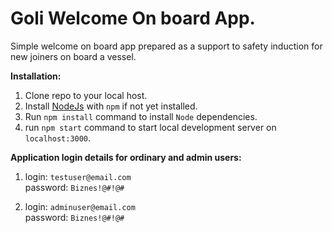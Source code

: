 # Goli Welcome On board App.

Simple welcome on board app prepared as a support to safety induction for new joiners on board a vessel. 

**Installation:**

1. Clone repo to your local host.
2. Install [NodeJs](https://nodejs.org/en/download) with `npm` if not yet installed.
3. Run `npm install` command to install `Node` dependencies.
4. run `npm start` command to start local development server on `localhost:3000`.

**Application login details for ordinary and admin users:**

1. login: `testuser@email.com`<br>
   password: `Biznes!@#!@#`

2. login: `adminuser@email.com`<br>
   password: `Biznes!@#!@#`
   

